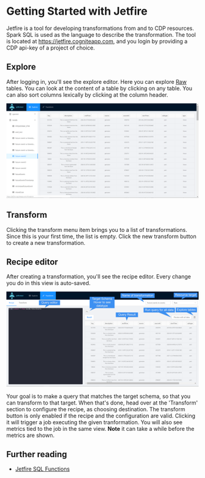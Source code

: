 # Getting Started with Jetfire
Jetfire is a tool for developing transformations from and to CDP resources. Spark SQL is used as the language to describe the transformation. The tool is located at https://jetfire.cogniteapp.com, and you login by providing a CDP api-key of a project of choice.

## Explore
After logging in, you'll see the explore editor. Here you can explore [Raw](../concepts/raw.md) tables. You can look at the content of a table by clicking on any table. You can also sort columns lexically by clicking at the column header. 

![explore](01_explore.png)

## Transform
Clicking the transform menu item brings you to a list of transformations. Since this is your first time, the list is empty. Click the new transform button to create a new transformation.

## Recipe editor
After creating a transformation, you'll see the recipe editor. Every change you do in this view is auto-saved.

![transform_editor](02_transform_editor.png)

Your goal is to make a query that matches the target schema, so that you can transform to that target. When that's done, head over at the 'Transform' section to configure the recipe, as choosing destination. The transform button is only enabled if the recipe and the configuration are valid. Clicking it will trigger a job executing the given tranformation. You will also see metrics tied to the job in the same view. **Note** it can take a while before the metrics are shown.

## Further reading
* [Jetfire SQL Functions](../concepts/jetfire-sql-functions.md)